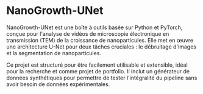 # NanoGrowth-UNet
NanoGrowth-UNet est une boîte à outils basée sur Python et PyTorch, conçue pour l'analyse de vidéos de microscopie électronique en transmission (TEM) de la croissance de nanoparticules. Elle met en œuvre une architecture U-Net pour deux tâches cruciales : le débruitage d'images et la segmentation de nanoparticules.

Ce projet est structuré pour être facilement utilisable et extensible, idéal pour la recherche et comme projet de portfolio. Il inclut un générateur de données synthétiques pour permettre de tester l'intégralité du pipeline sans avoir besoin de données expérimentales.


